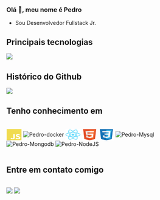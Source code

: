 ### Olá 👋, meu nome é Pedro

- Sou Desenvolvedor Fullstack Jr. 


## Principais tecnologias

![](https://github-readme-stats.vercel.app/api/top-langs/?username=pedrodelicoli&theme=dark&layout=compact)

## Histórico do Github

![](https://github-readme-stats.vercel.app/api?username=pedrodelicoli&count_private=true&show_icons=true&theme=dark)
  
## Tenho conhecimento em 
<div style="display: inline_block"><br>
  <img align="center" alt="Pedro-Js" height="30" width="40" src="https://raw.githubusercontent.com/devicons/devicon/master/icons/javascript/javascript-plain.svg">
  <img align="center" alt="Pedro-docker" height="30" width="40" src="https://cdn.jsdelivr.net/gh/devicons/devicon/icons/docker/docker-original.svg">
  <img align="center" alt="Pedro-React" height="30" width="40" src="https://raw.githubusercontent.com/devicons/devicon/master/icons/react/react-original.svg">
  <img align="center" alt="Pedro-HTML" height="30" width="40" src="https://raw.githubusercontent.com/devicons/devicon/master/icons/html5/html5-original.svg">
  <img align="center" alt="Pedro-CSS" height="30" width="40" src="https://raw.githubusercontent.com/devicons/devicon/master/icons/css3/css3-original.svg">
  <img align="center" alt="Pedro-Mysql" height="30" width="40" src="https://cdn.jsdelivr.net/gh/devicons/devicon/icons/mysql/mysql-original.svg">
  <img align="center" alt="Pedro-Mongodb" height="30" width="40" src="https://cdn.jsdelivr.net/gh/devicons/devicon/icons/mongodb/mongodb-original.svg">
  <img align="center" alt="Pedro-NodeJS" height="30" width="40" src="https://cdn.jsdelivr.net/gh/devicons/devicon/icons/nodejs/nodejs-original.svg">  
</div><br>
  
## Entre em contato comigo  
<div><br> 
 <a href = "mailto:pedrogldelicoli@gmail.com"><img src="https://img.shields.io/badge/-Gmail-%23333?style=for-the-badge&logo=gmail&logoColor=white" target="_blank"></a>
  <a href="https://www.linkedin.com/in/pedrodelicoli" target="_blank"><img src="https://img.shields.io/badge/-LinkedIn-%230077B5?style=for-the-badge&logo=linkedin&logoColor=white" target="_blank"></a>   
</div>



